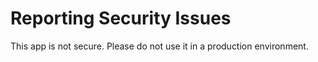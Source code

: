 # Reporting Security Issues

This app is not secure. Please do not use it in a production environment.
